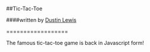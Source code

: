 ##Tic-Tac-Toe

####written by [Dustin Lewis](https://github.com/dustinL)

==================

The famous tic-tac-toe game is back in Javascript form!
